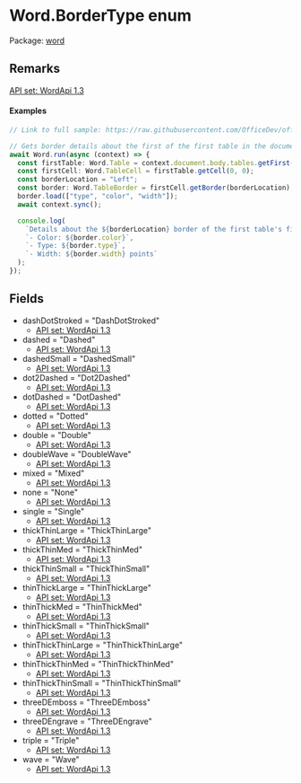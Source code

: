 # Word.BorderType enum

Package: [word](/en-us/javascript/api/word)

## Remarks

[API set: WordApi 1.3](/en-us/javascript/api/requirement-sets/word/word-api-requirement-sets)

#### Examples

```typescript
// Link to full sample: https://raw.githubusercontent.com/OfficeDev/office-js-snippets/prod/samples/word/40-tables/manage-formatting.yaml

// Gets border details about the first of the first table in the document.
await Word.run(async (context) => {
  const firstTable: Word.Table = context.document.body.tables.getFirst();
  const firstCell: Word.TableCell = firstTable.getCell(0, 0);
  const borderLocation = "Left";
  const border: Word.TableBorder = firstCell.getBorder(borderLocation);
  border.load(["type", "color", "width"]);
  await context.sync();

  console.log(
    `Details about the ${borderLocation} border of the first table's first cell:`,
    `- Color: ${border.color}`,
    `- Type: ${border.type}`,
    `- Width: ${border.width} points`
  );
});
```

## Fields

- dashDotStroked = "DashDotStroked"
  - [API set: WordApi 1.3](/en-us/javascript/api/requirement-sets/word/word-api-requirement-sets)
- dashed = "Dashed"
  - [API set: WordApi 1.3](/en-us/javascript/api/requirement-sets/word/word-api-requirement-sets)
- dashedSmall = "DashedSmall"
  - [API set: WordApi 1.3](/en-us/javascript/api/requirement-sets/word/word-api-requirement-sets)
- dot2Dashed = "Dot2Dashed"
  - [API set: WordApi 1.3](/en-us/javascript/api/requirement-sets/word/word-api-requirement-sets)
- dotDashed = "DotDashed"
  - [API set: WordApi 1.3](/en-us/javascript/api/requirement-sets/word/word-api-requirement-sets)
- dotted = "Dotted"
  - [API set: WordApi 1.3](/en-us/javascript/api/requirement-sets/word/word-api-requirement-sets)
- double = "Double"
  - [API set: WordApi 1.3](/en-us/javascript/api/requirement-sets/word/word-api-requirement-sets)
- doubleWave = "DoubleWave"
  - [API set: WordApi 1.3](/en-us/javascript/api/requirement-sets/word/word-api-requirement-sets)
- mixed = "Mixed"
  - [API set: WordApi 1.3](/en-us/javascript/api/requirement-sets/word/word-api-requirement-sets)
- none = "None"
  - [API set: WordApi 1.3](/en-us/javascript/api/requirement-sets/word/word-api-requirement-sets)
- single = "Single"
  - [API set: WordApi 1.3](/en-us/javascript/api/requirement-sets/word/word-api-requirement-sets)
- thickThinLarge = "ThickThinLarge"
  - [API set: WordApi 1.3](/en-us/javascript/api/requirement-sets/word/word-api-requirement-sets)
- thickThinMed = "ThickThinMed"
  - [API set: WordApi 1.3](/en-us/javascript/api/requirement-sets/word/word-api-requirement-sets)
- thickThinSmall = "ThickThinSmall"
  - [API set: WordApi 1.3](/en-us/javascript/api/requirement-sets/word/word-api-requirement-sets)
- thinThickLarge = "ThinThickLarge"
  - [API set: WordApi 1.3](/en-us/javascript/api/requirement-sets/word/word-api-requirement-sets)
- thinThickMed = "ThinThickMed"
  - [API set: WordApi 1.3](/en-us/javascript/api/requirement-sets/word/word-api-requirement-sets)
- thinThickSmall = "ThinThickSmall"
  - [API set: WordApi 1.3](/en-us/javascript/api/requirement-sets/word/word-api-requirement-sets)
- thinThickThinLarge = "ThinThickThinLarge"
  - [API set: WordApi 1.3](/en-us/javascript/api/requirement-sets/word/word-api-requirement-sets)
- thinThickThinMed = "ThinThickThinMed"
  - [API set: WordApi 1.3](/en-us/javascript/api/requirement-sets/word/word-api-requirement-sets)
- thinThickThinSmall = "ThinThickThinSmall"
  - [API set: WordApi 1.3](/en-us/javascript/api/requirement-sets/word/word-api-requirement-sets)
- threeDEmboss = "ThreeDEmboss"
  - [API set: WordApi 1.3](/en-us/javascript/api/requirement-sets/word/word-api-requirement-sets)
- threeDEngrave = "ThreeDEngrave"
  - [API set: WordApi 1.3](/en-us/javascript/api/requirement-sets/word/word-api-requirement-sets)
- triple = "Triple"
  - [API set: WordApi 1.3](/en-us/javascript/api/requirement-sets/word/word-api-requirement-sets)
- wave = "Wave"
  - [API set: WordApi 1.3](/en-us/javascript/api/requirement-sets/word/word-api-requirement-sets)
